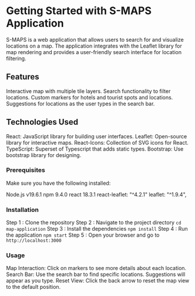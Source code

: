 # Getting Started with S-MAPS Application

S-MAPS is a web application that allows users to search for and visualize locations on a map. The application integrates with the Leaflet library for map rendering and provides a user-friendly search interface for location filtering.

## Features

Interactive map with multiple tile layers.
Search functionality to filter locations.
Custom markers for hotels and tourist spots and locations.
Suggestions for locations as the user types in the search bar.

## Technologies Used

React: JavaScript library for building user interfaces.
Leaflet: Open-source library for interactive maps.
React-Icons: Collection of SVG icons for React.
TypeScript: Superset of Typescript that adds static types.
Bootstrap: Use bootstrap library for designing.

### Prerequisites

Make sure you have the following installed:

Node.js v19.6.1
npm 9.4.0
react 18.3.1
react-leaflet: "^4.2.1"
leaflet: "^1.9.4",

### Installation

Step 1 : Clone the repository
Step 2 : Navigate to the project directory `cd map-application`
Step 3 : Install the dependencies `npm install`
Step 4 : Run the application `npm start`
Step 5 : Open your browser and go to `http://localhost:3000`

### Usage

Map Interaction: Click on markers to see more details about each location.
Search Bar: Use the search bar to find specific locations. Suggestions will appear as you type.
Reset View: Click the back arrow to reset the map view to the default position.
